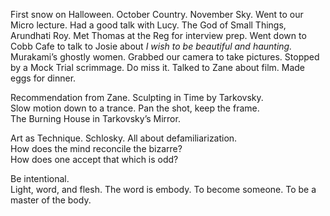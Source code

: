 First snow on Halloween. October Country. November Sky. Went to our Micro lecture. Had a good talk with Lucy. The God of Small Things, Arundhati Roy. Met Thomas at the Reg for interview prep. Went down to Cobb Cafe to talk to Josie about *I wish to be beautiful and haunting.* Murakami’s ghostly women. Grabbed our camera to take pictures. Stopped by a Mock Trial scrimmage. Do miss it. Talked to Zane about film. Made eggs for dinner. 

Recommendation from Zane. Sculpting in Time by Tarkovsky.  
Slow motion down to a trance. Pan the shot, keep the frame.  
The Burning House in Tarkovsky’s Mirror. 

Art as Technique. Schlosky. All about defamiliarization.  
How does the mind reconcile the bizarre?  
How does one accept that which is odd?

Be intentional.  
Light, word, and flesh. The word is embody. To become someone. To be a master of the body.
